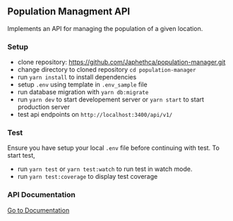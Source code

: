 ## Population Managment API
Implements an API for managing the population of a given location.

### Setup
- clone repository: https://github.com/Japhethca/population-manager.git
- change directory to cloned repository `cd population-manager`
- run `yarn install` to install dependencies
- setup `.env` using template in `.env_sample` file
- run database migration with `yarn db:migrate`
- run `yarn dev` to start developement server or `yarn start` to start production server
- test api endpoints on `http://localhost:3400/api/v1/`

### Test
Ensure you have setup your local `.env` file before continuing with test.
To start test,
- run `yarn test` or `yarn test:watch` to run test in watch mode.
- run `yarn test:coverage` to display test coverage


### API Documentation
[Go to Documentation](https://documenter.getpostman.com/view/2668539/S1EQUyA4)
